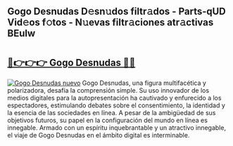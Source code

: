 ## Gogo Desnudas D𝚎sn𝚞dos filtr𝚊dos - Parts-qUD Vid𝚎os f𝚘tos - N𝚞evas filtr𝚊ciones atr𝚊ctivas BEulw

# <h2><a href="http://mb683ln.tromn.icu/?c=Gogo+Desnudas">🔗👉👉👉 Gogo Desnudas 🔗🔗</a></h2>

[![Gogo Desnudas nuevo](https://i.imgur.com/pEAQMta.gif)](http://mb683ln.tromn.icu/?c=Gogo+Desnudas)
Gogo Desnudas, una figura multifacética y polarizadora, desafía la comprensión simple. Su uso innovador de los medios digitales para la autopresentación ha cautivado y enfurecido a los espectadores, estimulando debates sobre el consentimiento, la identidad y la esencia de las sociedades en línea. A pesar de la ambigüedad de sus objetivos futuros, su papel en la configuración del mundo en línea es innegable. Armado con un espíritu inquebrantable y un atractivo innegable, el viaje de Gogo Desnudas en el ámbito digital es interminable.
